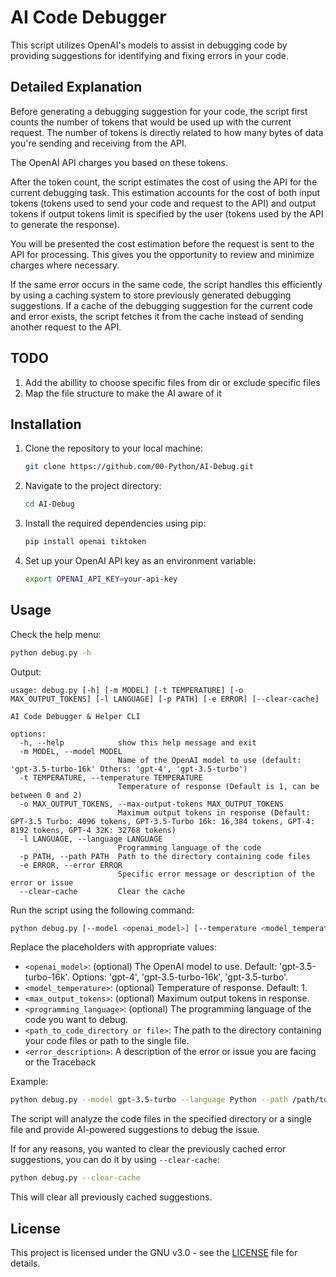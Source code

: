 # AI Code Debugger

This script utilizes OpenAI's models to assist in debugging code by providing suggestions for identifying and fixing errors in your code.

## Detailed Explanation

Before generating a debugging suggestion for your code, the script first counts the number of tokens that would be used up with the current request. The number of tokens is directly related to how many bytes of data you're sending and receiving from the API.

The OpenAI API charges you based on these tokens.

After the token count, the script estimates the cost of using the API for the current debugging task. This estimation accounts for the cost of both input tokens (tokens used to send your code and request to the API) and output tokens if output tokens limit is specified by the user (tokens used by the API to generate the response).

You will be presented the cost estimation before the request is sent to the API for processing. This gives you the opportunity to review and minimize charges where necessary.

If the same error occurs in the same code, the script handles this efficiently by using a caching system to store previously generated debugging suggestions. If a cache of the debugging suggestion for the current code and error exists, the script fetches it from the cache instead of sending another request to the API.

## TODO
1. Add the abillity to choose specific files from dir or exclude specific files
1. Map the file structure to make the AI aware of it 

## Installation

1. Clone the repository to your local machine:

   ```bash
   git clone https://github.com/00-Python/AI-Debug.git 
   ```

2. Navigate to the project directory:

   ```bash
   cd AI-Debug
   ```

3. Install the required dependencies using pip:

   ```bash
   pip install openai tiktoken
   ```

4. Set up your OpenAI API key as an environment variable:

   ```bash
   export OPENAI_API_KEY=your-api-key
   ```

## Usage
Check the help menu:

```bash
python debug.py -h
```

Output:
```
usage: debug.py [-h] [-m MODEL] [-t TEMPERATURE] [-o MAX_OUTPUT_TOKENS] [-l LANGUAGE] [-p PATH] [-e ERROR] [--clear-cache]

AI Code Debugger & Helper CLI

options:
  -h, --help            show this help message and exit
  -m MODEL, --model MODEL
                        Name of the OpenAI model to use (default: 'gpt-3.5-turbo-16k' Others: 'gpt-4', 'gpt-3.5-turbo')
  -t TEMPERATURE, --temperature TEMPERATURE
                        Temperature of response (Default is 1, can be between 0 and 2)
  -o MAX_OUTPUT_TOKENS, --max-output-tokens MAX_OUTPUT_TOKENS
                        Maximum output tokens in response (Default: GPT-3.5 Turbo: 4096 tokens, GPT-3.5-Turbo 16k: 16,384 tokens, GPT-4: 8192 tokens, GPT-4 32K: 32768 tokens)
  -l LANGUAGE, --language LANGUAGE
                        Programming language of the code
  -p PATH, --path PATH  Path to the directory containing code files
  -e ERROR, --error ERROR
                        Specific error message or description of the error or issue
  --clear-cache         Clear the cache
```

Run the script using the following command:

```bash
python debug.py [--model <openai_model>] [--temperature <model_temperature>] [--max-output-tokens <max_output_tokens>] [--language <programming_language>] --path <path_to_code_directory or file> --error "<error_description>"
```

Replace the placeholders with appropriate values:

- `<openai_model>`: (optional) The OpenAI model to use. Default: 'gpt-3.5-turbo-16k'. Options: 'gpt-4', 'gpt-3.5-turbo-16k', 'gpt-3.5-turbo'.
- `<model_temperature>`: (optional) Temperature of response. Default: 1.
- `<max_output_tokens>`: (optional) Maximum output tokens in response.
- `<programming_language>`: (optional) The programming language of the code you want to debug.
- `<path_to_code_directory or file>`: The path to the directory containing your code files or path to the single file.
- `<error_description>`: A description of the error or issue you are facing or the Traceback

Example:

```bash
python debug.py --model gpt-3.5-turbo --language Python --path /path/to/your/code/directory/or/file --error "Code is throwing an IndexError."
```

The script will analyze the code files in the specified directory or a single file and provide AI-powered suggestions to debug the issue. 

If for any reasons, you wanted to clear the previously cached error suggestions, you can do it by using `--clear-cache`:

```bash
python debug.py --clear-cache
```
This will clear all previously cached suggestions.

## License

This project is licensed under the GNU v3.0 - see the [LICENSE](LICENSE) file for details.
